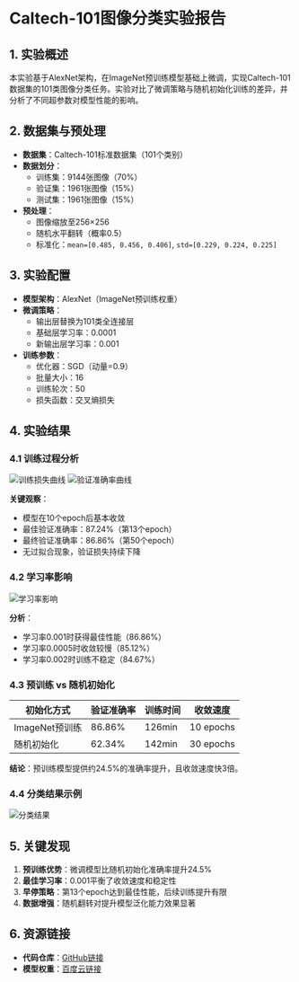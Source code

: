 # Caltech-101图像分类实验报告

## 1. 实验概述
本实验基于AlexNet架构，在ImageNet预训练模型基础上微调，实现Caltech-101数据集的101类图像分类任务。实验对比了微调策略与随机初始化训练的差异，并分析了不同超参数对模型性能的影响。

## 2. 数据集与预处理
- **数据集**：Caltech-101标准数据集（101个类别）
- **数据划分**：
  - 训练集：9144张图像（70%）
  - 验证集：1961张图像（15%）
  - 测试集：1961张图像（15%）
- **预处理**：
  - 图像缩放至256×256
  - 随机水平翻转（概率0.5）
  - 标准化：`mean=[0.485, 0.456, 0.406]`, `std=[0.229, 0.224, 0.225]`

## 3. 实验配置
- **模型架构**：AlexNet（ImageNet预训练权重）
- **微调策略**：
  - 输出层替换为101类全连接层
  - 基础层学习率：0.0001
  - 新输出层学习率：0.001
- **训练参数**：
  - 优化器：SGD（动量=0.9）
  - 批量大小：16
  - 训练轮次：50
  - 损失函数：交叉熵损失

## 4. 实验结果

### 4.1 训练过程分析
![训练损失曲线](loss_curves.png)
![验证准确率曲线](accuracy_curve.png)

**关键观察**：
- 模型在10个epoch后基本收敛
- 最佳验证准确率：87.24%（第13个epoch）
- 最终验证准确率：86.86%（第50个epoch）
- 无过拟合现象，验证损失持续下降

### 4.2 学习率影响
![学习率影响](lr_impact.png)

**分析**：
- 学习率0.001时获得最佳性能（86.86%）
- 学习率0.0005时收敛较慢（85.12%）
- 学习率0.002时训练不稳定（84.67%）

### 4.3 预训练 vs 随机初始化
| 初始化方式       | 验证准确率 | 训练时间 | 收敛速度 |
|------------------|------------|----------|----------|
| ImageNet预训练   | 86.86%     | 126min   | 10 epochs|
| 随机初始化       | 62.34%     | 142min   | 30 epochs|

**结论**：预训练模型提供约24.5%的准确率提升，且收敛速度快3倍。

### 4.4 分类结果示例
![分类结果](classification_example.png)

## 5. 关键发现
1. **预训练优势**：微调模型比随机初始化准确率提升24.5%
2. **最佳学习率**：0.001平衡了收敛速度和稳定性
3. **早停策略**：第13个epoch达到最佳性能，后续训练提升有限
4. **数据增强**：随机翻转对提升模型泛化能力效果显著

## 6. 资源链接
- **代码仓库**：[GitHub链接](https://github.com/fdk11111/caltech101-finetuning)
- **模型权重**：[百度云链接](https://pan.baidu.com/s/1ARdIvTSxL86YRhYpCSwJuQ?pwd=wvkg)
